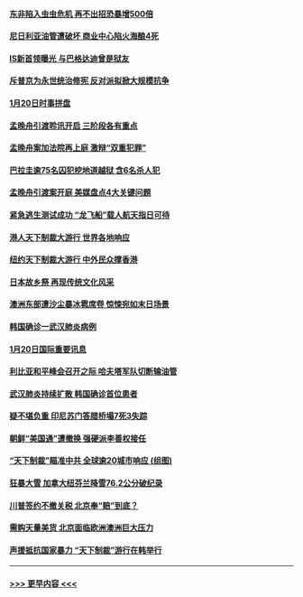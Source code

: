 #### [东非陷入虫虫危机 再不出招恐暴增500倍](../pages/prog202/a102757295.md?t=01211533) 
#### [尼日利亚油管遭破坏 商业中心陷火海酿4死](../pages/prog202/a102757272.md?t=01211533) 
#### [IS新首领曝光 与巴格达迪曾是狱友](../pages/prog202/a102757122.md?t=01211533) 
#### [斥普京为永世统治修宪 反对派拟掀大规模抗争](../pages/prog202/a102757022.md?t=01211533) 
#### [1月20日时事拼盘](../pages/prog202/a102757036.md?t=01211533) 
#### [孟晚舟引渡聆讯开启 三阶段各有重点](../pages/prog202/a102757006.md?t=01211533) 
#### [孟晚舟案加法院再上庭 激辩“双重犯罪”](../pages/prog202/a102756996.md?t=01211533) 
#### [巴拉圭逾75名囚犯挖地道越狱 含6名杀人犯](../pages/prog202/a102756968.md?t=01211533) 
#### [孟晚舟引渡案开庭 美媒盘点4大关键问题](../pages/prog202/a102756917.md?t=01211533) 
#### [紧急逃生测试成功 “龙飞船”载人航天指日可待](../pages/prog202/a102756957.md?t=01211533) 
#### [港人天下制裁大游行 世界各地响应](../pages/prog202/a102756878.md?t=01211533) 
#### [纽约天下制裁大游行 中外民众撑香港](../pages/prog202/a102756875.md?t=01211533) 
#### [日本故乡祭 再现传统文化风采](../pages/prog202/a102756778.md?t=01211533) 
#### [澳洲东部遭沙尘暴冰雹席卷 惊悚宛如末日场景](../pages/prog202/a102756630.md?t=01211533) 
#### [韩国确诊一武汉肺炎病例](../pages/prog202/a102756696.md?t=01211533) 
#### [1月20日国际重要讯息](../pages/prog202/a102756640.md?t=01211533) 
#### [利比亚和平峰会召开之际 哈夫塔军队切断输油管](../pages/prog202/a102756580.md?t=01211533) 
#### [武汉肺炎持续扩散 韩国确诊首位患者](../pages/prog202/a102756566.md?t=01211533) 
#### [疑不堪负重 印尼苏门答腊桥塌7死3失踪](../pages/prog202/a102756559.md?t=01211533) 
#### [朝鲜“美国通”遭撤换 强硬派李善权接任](../pages/prog202/a102756380.md?t=01211533) 
#### [“天下制裁”瞄准中共 全球逾20城市响应 (组图)](../pages/prog202/a102756496.md?t=01211533) 
#### [狂暴大雪 加拿大纽芬兰降雪76.2公分破纪录](../pages/prog202/a102756447.md?t=01211533) 
#### [川普签约不撤关税 北京奉“赔”到底？](../pages/prog202/a102756354.md?t=01211533) 
#### [需购天量美货 北京面临欧洲澳洲巨大压力](../pages/prog202/a102756304.md?t=01211533) 
#### [声援抵抗国家暴力 “天下制裁”游行在韩举行](../pages/prog202/a102756254.md?t=01211533) 

----
#### [ >>> 更早内容 <<< ](../indexes/prog202-earlier.md)
